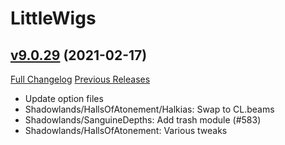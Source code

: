 # LittleWigs

## [v9.0.29](https://github.com/BigWigsMods/LittleWigs/tree/v9.0.29) (2021-02-17)
[Full Changelog](https://github.com/BigWigsMods/LittleWigs/compare/v9.0.28...v9.0.29) [Previous Releases](https://github.com/BigWigsMods/LittleWigs/releases)

- Update option files  
- Shadowlands/HallsOfAtonement/Halkias: Swap to CL.beams  
- Shadowlands/SanguineDepths: Add trash module (#583)  
- Shadowlands/HallsOfAtonement: Various tweaks  
